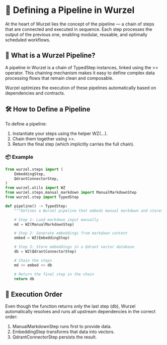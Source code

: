 # 🔗 Defining a Pipeline in Wurzel

At the heart of Wurzel lies the concept of the pipeline — a chain of steps that are connected and executed in sequence. Each step processes the output of the previous one, enabling modular, reusable, and optimally scheduled workflows.

## 🧩 What is a Wurzel Pipeline?

A pipeline in Wurzel is a chain of TypedStep instances, linked using the >> operator. This chaining mechanism makes it easy to define complex data processing flows that remain clean and composable.

Wurzel optimizes the execution of these pipelines automatically based on dependencies and contracts.

## 🛠️ How to Define a Pipeline

To define a pipeline:

1. Instantiate your steps using the helper WZ(...).
2. Chain them together using >>.
3. Return the final step (which implicitly carries the full chain).

### 📦 Example

```python
from wurzel.steps import (
    EmbeddingStep,
    QdrantConnectorStep,
)
from wurzel.utils import WZ
from wurzel.steps.manual_markdown import ManualMarkdownStep
from wurzel.step import TypedStep

def pipeline() -> TypedStep:
    """Defines a Wurzel pipeline that embeds manual markdown and stores it in Qdrant."""

    # Step 1: Load markdown input manually
    md = WZ(ManualMarkdownStep)

    # Step 2: Generate embeddings from markdown content
    embed = WZ(EmbeddingStep)

    # Step 3: Store embeddings in a Qdrant vector database
    db = WZ(QdrantConnectorStep)

    # Chain the steps
    md >> embed >> db

    # Return the final step in the chain
    return db
```

## 🔄 Execution Order

Even though the function returns only the last step (db), Wurzel automatically resolves and runs all upstream dependencies in the correct order:

1. ManualMarkdownStep runs first to provide data.
2. EmbeddingStep transforms that data into vectors.
3. QdrantConnectorStep persists the result.
